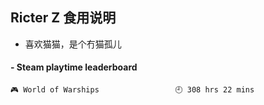 ## Ricter Z 食用说明
- 喜欢猫猫，是个冇猫孤儿

<!-- steam-box start -->
#### - Steam playtime leaderboard
```text
🎮 World of Warships                 🕘 308 hrs 22 mins
```
<!-- Powered by https://github.com/YouEclipse/steam-box . -->
<!-- steam-box end -->
